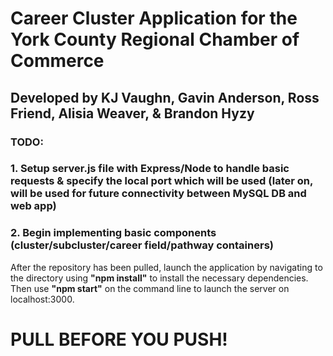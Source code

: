 # Career Cluster Application for the York County Regional Chamber of Commerce
## Developed by KJ Vaughn, Gavin Anderson, Ross Friend, Alisia Weaver, & Brandon Hyzy
### TODO: 
###      1. Setup server.js file with Express/Node to handle basic requests & specify the local port which will be used (later on, will be used for future connectivity between MySQL DB and web app)
###      2. Begin implementing basic components (cluster/subcluster/career field/pathway containers)
After the repository has been pulled, launch the application by navigating to the directory using **"npm install"** to install the necessary dependencies. Then use **"npm start"** on the command line to launch the server on localhost:3000.
# PULL BEFORE YOU PUSH!
